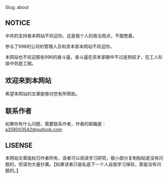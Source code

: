 Slug: about



## NOTICE

中共的支持者本网站不欢迎你，这是我个人的政治观点，不服憋着。

参与了996的公司的管理人员和资本家本网站不欢迎你。

本网站也不欢迎那些996的奋斗逼，奋斗逼在资本家眼中不过是狗奴才，在工人阶级中则是工贼。



## 欢迎来到本网站

希望本网站的文章能够对您有所帮助。



## 联系作者
如果你有什么问题，需要联系作者，作者的邮箱是： [a358003542@outlook.com](mailto:a358003542@outlook.com)



## LISENSE
本网站文章版权归作者所有，读者可以阅读学习研究，极小部分复制粘贴是没有问题的，但请勿大量抄袭。【如果读者只是私底下一个人自我学习保存，那是没有问题的。】


